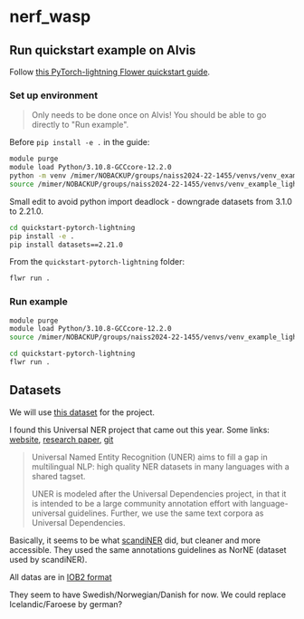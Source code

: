 # nerf_wasp

## Run quickstart example on Alvis

Follow [this PyTorch-lightning Flower quickstart guide](https://github.com/adap/flower/tree/main/examples/quickstart-pytorch-lightning).

### Set up environment

> Only needs to be done once on Alvis! You should be able to go directly to "Run example".

Before `pip install -e .` in the guide:
```bash
module purge
module load Python/3.10.8-GCCcore-12.2.0
python -m venv /mimer/NOBACKUP/groups/naiss2024-22-1455/venvs/venv_example_lightning
source /mimer/NOBACKUP/groups/naiss2024-22-1455/venvs/venv_example_lightning/bin/activate
```

Small edit to avoid python import deadlock - downgrade datasets from 3.1.0 to 2.21.0.
```bash
cd quickstart-pytorch-lightning
pip install -e .
pip install datasets==2.21.0
```

From the `quickstart-pytorch-lightning` folder:
```bash
flwr run .
```

### Run example

```bash
module purge
module load Python/3.10.8-GCCcore-12.2.0
source /mimer/NOBACKUP/groups/naiss2024-22-1455/venvs/venv_example_lightning/bin/activate

cd quickstart-pytorch-lightning
flwr run .
```

## Datasets

We will use [this dataset](https://huggingface.co/datasets/K2triinK/universal_ner_nordic_FL) for the project.

I found this Universal NER project that came out this year. Some links: [website](https://www.universalner.org/), [research paper](https://arxiv.org/html/2311.09122v2), [git](https://github.com/UniversalNER)

> Universal Named Entity Recognition (UNER) aims to fill a gap in multilingual NLP: high quality NER datasets in many languages with a shared tagset.
> 
> UNER is modeled after the Universal Dependencies project, in that it is intended to be a large community annotation effort with language-universal guidelines. Further, we use the same text corpora as Universal Dependencies.

Basically, it seems to be what [scandiNER](https://huggingface.co/saattrupdan/nbailab-base-ner-scandi) did, but cleaner and more accessible. They used the same annotations guidelines as NorNE (dataset used by scandiNER).


All datas are in [IOB2 format](https://en.wikipedia.org/wiki/Inside%E2%80%93outside%E2%80%93beginning_(tagging))

They seem to have Swedish/Norwegian/Danish for now. We could replace Icelandic/Faroese by german?


